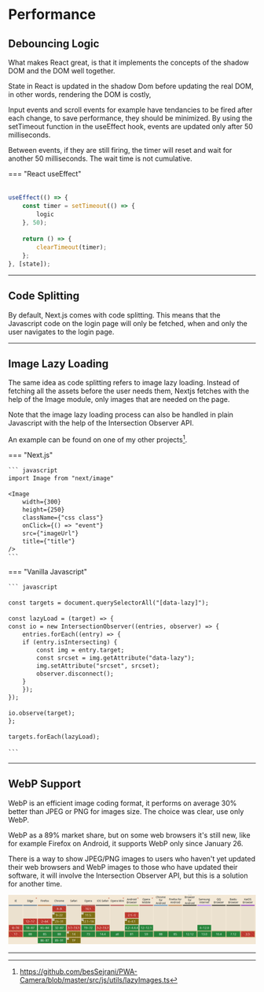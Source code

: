 # Performance

## Debouncing Logic

What makes React great, is that it implements the concepts of the shadow DOM and the DOM well together.

State in React is updated in the shadow Dom before updating the real DOM, in other words, rendering the DOM is costly,

Input events and scroll events for example have tendancies to be fired after each change, to save performance, they should be minimized. By using the setTimeout function in the useEffect hook, events are updated only after 50 milliseconds.

Between events, if they are still firing, the timer will reset and wait for another 50 milliseconds. The wait time is not cumulative.

=== "React useEffect"

```Javascript

useEffect(() => {
    const timer = setTimeout(() => {
        logic
    }, 50);

    return () => {
        clearTimeout(timer);
    };
}, [state]);

```

<hr/>

## Code Splitting

By default, Next.js comes with code splitting. This means that the Javascript code on the login page will only be fetched, when and only the user navigates to the login page.

<hr/>

## Image Lazy Loading

The same idea as code splitting refers to image lazy loading. Instead of fetching all the assets before the user needs them, Nextjs fetches with the help of the Image module, only images that are needed on the page.

Note that the image lazy loading process can also be handled in plain Javascript with the help of the Intersection Observer API.

An example can be found on one of my other projects[^1].

[^1]: https://github.com/besSejrani/PWA-Camera/blob/master/src/js/utils/lazyImages.ts

=== "Next.js"

    ``` javascript
    import Image from "next/image"

    <Image
        width={300}
        height={250}
        className={"css class"}
        onClick={() => "event"}
        src={"imageUrl"}
        title={"title"}
    />
    ```

=== "Vanilla Javascript"

    ``` javascript

    const targets = document.querySelectorAll("[data-lazy]");

    const lazyLoad = (target) => {
    const io = new IntersectionObserver((entries, observer) => {
        entries.forEach((entry) => {
        if (entry.isIntersecting) {
            const img = entry.target;
            const srcset = img.getAttribute("data-lazy");
            img.setAttribute("srcset", srcset);
            observer.disconnect();
        }
        });
    });

    io.observe(target);
    };

    targets.forEach(lazyLoad);

    ```

<hr/>

## WebP Support

WebP is an efficient image coding format, it performs on average 30% better than JPEG or PNG for images size. The choice was clear, use only WebP.

WebP as a 89% market share, but on some web browsers it's still new, like for example Firefox on Android, it supports WebP only since January 26.

There is a way to show JPEG/PNG images to users who haven't yet updated their web browsers and WebP images to those who have updated their software, it will involve the Intersection Observer API, but this is a solution for another time.

![webp support](../images/webpCompatbility.png)

<hr/>
